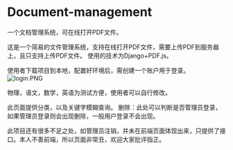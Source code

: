 ﻿# Document-management
一个文档管理系统，可在线打开PDF文件。

这是一个简易的文件管理系统，支持在线打开PDF文件，需要上传PDF到服务器上，且只支持上传PDF文件。
使用的技术为Django+PDF.js。

使用者下载项目到本地，配置好环境后，需创建一个账户用于登录。
![login.PNG](https://raw.githubusercontent.com/jsonhua1111/images/master/images/login.PNG)

物理，语文，数学，英语为测试方便，使用者可以自行修改。

此页面提供分类，以及关键字模糊查询。
删除：此处可以判断是否管理员登录，如果管理员登录则会出现删除，一般用户登录不会出现。

此项目还有很多不足之处，如管理员注销，并未在前端页面体现出来，只提供了接口。本人不善前端，所以页面非常丑，欢迎大家批评指正。
